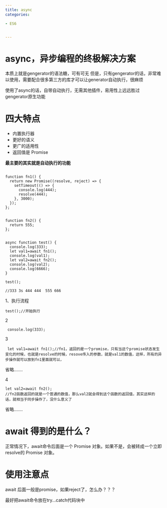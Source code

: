 ```yaml
---
title: async
categories: 

- ES6


---
```


# async，异步编程的终极解决方案
本质上就是gengerator的语法糖，可有可无
但是，只有gengerator的话，非常难以使用，需要配合很多第三方的库才可以让generator自动执行，很麻烦

使用了async的话，自带自动执行，无需其他插件，易用性上远远胜过gengerator原生功能

# 四大特点
- 内置执行器
- 更好的语义
- 更广的适用性
- 返回值是 Promise

**最主要的其实就是自动执行的功能**

```

function fn1() {
  return new Promise((resolve, reject) => {
    setTimeout(() => {
      console.log(444);
      resolve(444);
    }, 3000);
  });
};


function fn2() {
  return 555;
};


async function test() {
  console.log(333);
  let val1=await fn1();
  console.log(val1);
  let val2=await fn2();
  console.log(val2);
  console.log(6666);
}

test();

//333 3s 444 444  555 666

```

1、执行流程
```
test();//开始执行
```
2
```
 console.log(333);
```

3
```
 let val1=await fn1();//fn1，返回的是一个promise，只有当这个promise状态发生变化的时候，也就是resolve的时候，resove传入的参数，就是val1的数值，这样，所有的异步操作就可以放到fn1里面就可以，
```
省略.......

4
```
let val2=await fn2();
//fn2函数返回的就是一个普通的数值，那么val2就会得到这个函数的返回值，其实这样的话，就相当于同步操作了，没什么意义了
```
省略.......



# await 得到的是什么？

正常情况下，await命令后面是一个 Promise 对象。如果不是，会被转成一个立即resolve的 Promise 对象。


# 使用注意点
await 后面一般是promise，如果reject了，怎么办？？？

最好把await命令放在try...catch代码块中

